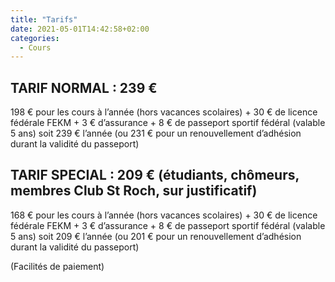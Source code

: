 ```yaml
---
title: "Tarifs"
date: 2021-05-01T14:42:58+02:00
categories:
  - Cours
---
```


## TARIF NORMAL : 239 €

198 € pour les cours à l’année (hors vacances scolaires) + 30 € de licence fédérale FEKM + 3 € d’assurance + 8 € de passeport sportif fédéral (valable 5 ans) soit 239 € l’année (ou 231 € pour un renouvellement d’adhésion durant la validité du passeport)

## TARIF SPECIAL : 209 € (étudiants, chômeurs, membres Club St Roch, sur justificatif)

168 € pour les cours à l’année (hors vacances scolaires) + 30 € de licence fédérale FEKM + 3 € d’assurance + 8 € de passeport sportif fédéral (valable 5 ans) soit 209 € l’année (ou 201 € pour un renouvellement d’adhésion durant la validité du passeport)

(Facilités de paiement)
